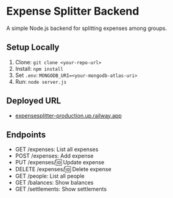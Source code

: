 # Expense Splitter Backend

A simple Node.js backend for splitting expenses among groups.

## Setup Locally
1. Clone: `git clone <your-repo-url>`
2. Install: `npm install`
3. Set `.env`: `MONGODB_URI=<your-mongodb-atlas-uri>`
4. Run: `node server.js`

## Deployed URL
- [expensesplitter-production.up.railway.app](expensesplitter-production.up.railway.app)

## Endpoints
- GET /expenses: List all expenses
- POST /expenses: Add expense
- PUT /expenses/:id: Update expense
- DELETE /expenses/:id: Delete expense
- GET /people: List all people
- GET /balances: Show balances
- GET /settlements: Show settlements
